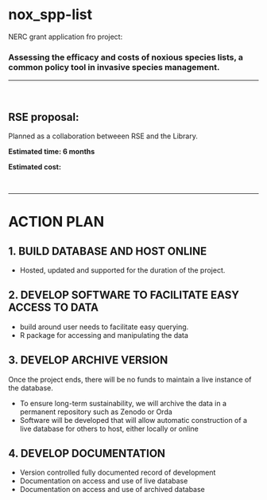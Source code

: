 # nox_spp-list
NERC grant application fro project: 
### **Assessing the efficacy and costs of noxious species lists, a common policy tool in invasive species management.**

***
<br>

## RSE proposal:

Planned as a collaboration betweeen RSE and the Library.

**Estimated time: 6 months**

**Estimated cost:**

<br>

***

# ACTION PLAN

## 1. BUILD DATABASE AND HOST ONLINE
  - Hosted, updated and supported for the duration of the project.
## 2. DEVELOP SOFTWARE TO FACILITATE EASY ACCESS TO DATA
  - build around user needs to facilitate easy querying.
  - R package for accessing and manipulating the data 
## 3. DEVELOP ARCHIVE VERSION
  Once the project ends, there will be no funds to maintain a live instance of the database.
   - To ensure long-term sustainability, we will archive the data in a permanent repository such as Zenodo or Orda
   - Software will be developed that will allow automatic construction of a live database for others to host, either locally or online
## 4. DEVELOP DOCUMENTATION
  - Version controlled fully documented record of development
  - Documentation on access and use of live database
  - Documentation on access and use of archived database

<br>







